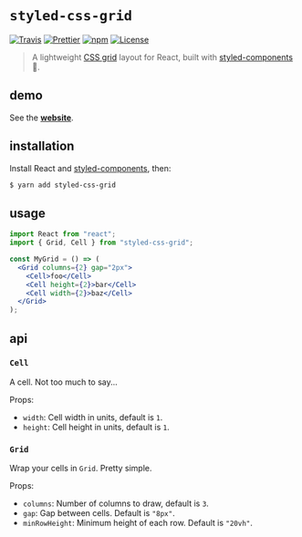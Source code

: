 # `styled-css-grid`

[![Travis](https://img.shields.io/travis/azz/styled-css-grid.svg?style=flat-square)](https://travis-ci.org/azz/styled-css-grid)
[![Prettier](https://img.shields.io/badge/styled_with-prettier-ff69b4.svg?style=flat-square)](https://github.com/prettier/prettier)
[![npm](https://img.shields.io/npm/v/styled-css-grid.svg?style=flat-square)](https://npmjs.org/styled-css-grid)
[![License](https://img.shields.io/badge/license-MIT-blue.svg?style=flat-square)](LICENSE)

> A lightweight [CSS grid] layout for React, built with [styled-components] 💅.

## demo

See the **[website]**.

## installation

Install React and [styled-components], then:

```bash
$ yarn add styled-css-grid
```

## usage

```jsx
import React from "react";
import { Grid, Cell } from "styled-css-grid";

const MyGrid = () => (
  <Grid columns={2} gap="2px">
    <Cell>foo</Cell>
    <Cell height={2}>bar</Cell>
    <Cell width={2}>baz</Cell>
  </Grid>
);
```

## api

### `Cell`

A cell. Not too much to say...

Props:

* `width`: Cell width in units, default is `1`.
* `height`: Cell height in units, default is `1`.

### `Grid`

Wrap your cells in `Grid`. Pretty simple.

Props:

* `columns`: Number of columns to draw, default is `3`.
* `gap`: Gap between cells. Default is `"8px"`.
* `minRowHeight`: Minimum height of each row. Default is `"20vh"`.

[website]: https://styled-css-grid.netlify.com/
[CSS grid]: https://developer.mozilla.org/en-US/docs/Web/CSS/CSS_Grid_Layout
[styled-components]: https://github.com/styled-components/styled-components
